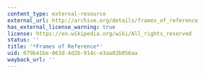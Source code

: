 ```yaml
---
content_type: external-resource
external_url: http://archive.org/details/frames_of_reference
has_external_license_warning: true
license: https://en.wikipedia.org/wiki/All_rights_reserved
status: ''
title: '*Frames of Reference*'
uid: 079b41be-063d-4d2b-914c-e3aa02b056aa
wayback_url: ''
---
```

